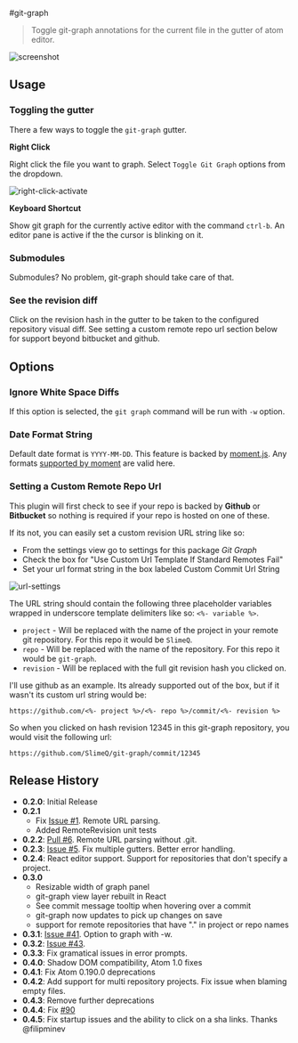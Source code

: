 #git-graph

> Toggle git-graph annotations for the current file in the gutter of atom editor.

![screenshot](https://raw.githubusercontent.com/SlimeQ/git-graph/master/images/screen-shot.png)

## Usage

### Toggling the gutter

There a few ways to toggle the `git-graph` gutter.

**Right Click**

Right click the file you want to graph. Select `Toggle Git Graph` options from the dropdown.

![right-click-activate](https://raw.githubusercontent.com/SlimeQ/git-graph/master/images/right-click-activate.png)

**Keyboard Shortcut**

Show git graph for the currently active editor with the command `ctrl-b`. An editor pane is active if the the cursor is blinking on it.

### Submodules

Submodules? No problem, git-graph should take care of that.

### See the revision diff

Click on the revision hash in the gutter to be taken to the configured repository visual diff. See setting a custom remote repo url section below for support beyond bitbucket and github.

## Options

### Ignore White Space Diffs

If this option is selected, the `git graph` command will be run with `-w` option.

### Date Format String

Default date format is `YYYY-MM-DD`. This feature is backed by [moment.js](http://momentjs.com/). Any formats [supported by moment](http://momentjs.com/docs/#/displaying/format/) are valid here.

### Setting a Custom Remote Repo Url
This plugin will first check to see if your repo is backed by **Github** or **Bitbucket** so nothing is required if your repo is hosted on one of these.

If its not, you can easily set a custom revision URL string like so:
- From the settings view go to settings for this package *Git Graph*
- Check the box for "Use Custom Url Template If Standard Remotes Fail"
- Set your url format string in the box labeled Custom Commit Url String

![url-settings](https://raw.githubusercontent.com/SlimeQ/git-graph/master/images/url-settings.png)

The URL string should contain the following three placeholder variables wrapped in underscore template delimiters like so: `<%- variable %>`.
- `project` - Will be replaced with the name of the project in your remote git repository. For this repo it would be `SlimeQ`.
- `repo` - Will be replaced with the name of the repository. For this repo it would be `git-graph`.
- `revision` - Will be replaced with the full git revision hash you clicked on.

I'll use github as an example. Its already supported out of the box, but if it wasn't its custom url string would be:

```
https://github.com/<%- project %>/<%- repo %>/commit/<%- revision %>
```
So when you clicked on hash revision 12345 in this git-graph repository, you would visit the following url:

```
https://github.com/SlimeQ/git-graph/commit/12345
```

## Release History

* **0.2.0**: Initial Release
* **0.2.1**
  - Fix [Issue #1](https://github.com/SlimeQ/git-graph/issues/1). Remote URL parsing.
  - Added RemoteRevision unit tests
* **0.2.2**: [Pull #6](https://github.com/SlimeQ/git-graph/pull/6). Remote URL parsing without .git.
* **0.2.3**: [Issue #5](https://github.com/SlimeQ/git-graph/issues/5). Fix multiple gutters. Better error handling.
* **0.2.4**: React editor support. Support for repositories that don't specify a project.
* **0.3.0**
  - Resizable width of graph panel
  - git-graph view layer rebuilt in React
  - See commit message tooltip when hovering over a commit
  - git-graph now updates to pick up changes on save
  - support for remote repositories that have "." in project or repo names
* **0.3.1**: [Issue #41](https://github.com/SlimeQ/git-graph/issues/41). Option to graph with -w.
* **0.3.2**: [Issue #43](https://github.com/SlimeQ/git-graph/issues/43).
* **0.3.3**: Fix gramatical issues in error prompts.
* **0.4.0**: Shadow DOM compatibility, Atom 1.0 fixes
* **0.4.1**: Fix Atom 0.190.0 deprecations
* **0.4.2**: Add support for multi repository projects. Fix issue when blaming empty files.
* **0.4.3**: Remove further deprecations
* **0.4.4**: Fix [#90](https://github.com/SlimeQ/git-graph/issues/90)
* **0.4.5**: Fix startup issues and the ability to click on a sha links. Thanks @filipminev

